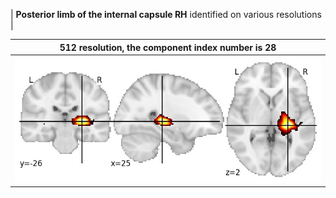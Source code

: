 


| **Posterior limb of the internal capsule RH** identified on various resolutions |

| 512 resolution, the component index number is 28|  
|:---:|  
| ![Component 512](../512/final/28.jpg "From component 512: Posterior limb of the internal capsule RH") |